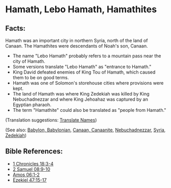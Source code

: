 # Hamath, Lebo Hamath, Hamathites #

## Facts: ##

Hamath was an important city in northern Syria, north of the land of Canaan. The Hamathites were descendants of Noah's son, Canaan.

* The name "Lebo Hamath" probably refers to a mountain pass near the city of Hamath.
* Some versions translate "Lebo Hamath" as "entrance to Hamath."
* King David defeated enemies of King Tou of Hamath, which caused them to be on good terms.
* Hamath was one of Solomon's storehouse cities where provisions were kept.
* The land of Hamath was where King Zedekiah was killed by King Nebuchadnezzar and where King Jehoahaz was captured by an Egyptian pharaoh.
* The term "Hamathite" could also be translated as "people from Hamath."
 

(Translation suggestions: [Translate Names](https://git.door43.org/Door43/en-ta-translate-vol1/src/master/content/translate_names.md))

(See also: [Babylon, Babylonian](../other/babylon.md), [Canaan, Canaanite](../other/canaan.md), [Nebuchadnezzar](../other/nebuchadnezzar.md), [Syria](../other/syria.md), [Zedekiah](../other/zedekiah.md))

## Bible References: ##

* [1 Chronicles 18:3-4](https://door43.org/en/bible/notes/1ch/18/03)
* [2 Samuel 08:9-10](https://door43.org/en/bible/notes/2sa/08/09)
* [Amos 06:1-2](https://door43.org/en/bible/notes/amo/06/01)
* [Ezekiel 47:15-17](https://door43.org/en/bible/notes/ezk/47/15)

